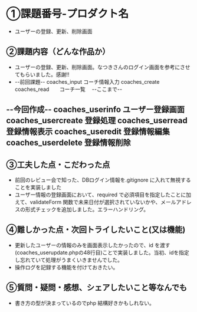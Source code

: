 # ①課題番号-プロダクト名
- ユーザーの登録、更新、削除画面

## ②課題内容（どんな作品か）
- ユーザーの登録、更新、削除画面。なつきさんのログイン画面を参考にさせてもらいました。感謝!!
- --前回課題--
coaches_input   コーチ情報入力
coaches_create
coaches_read　　コーチ一覧　
--ここまで--

--今回作成--
coaches_userinfo ユーザー登録画面
coaches_usercreate 登録処理
coaches_userread 登録情報表示
coaches_useredit 登録情報編集
coaches_userdelete 登録情報削除
----

## ③工夫した点・こだわった点
- 前回のレビュー会で知った、DBログイン情報を.gitignore に入れて無視することを実装しました
- ユーザー情報の登録画面において、required で必須項目を指定したことに加えて、validateForm 関数で未来日付が選択されていないかや、メールアドレスの形式チェックを追加しました。エラーハンドリング。

## ④難しかった点・次回トライしたいこと(又は機能)
- 更新したユーザーの情報のみを画面表示したかったので、id を渡す(coaches_userupdate.phpの48行目)ことで実装しました。当初、idを指定し忘れていて処理がうまくいきませんでした。
- 操作ログを記録する機能を付けておきたい。

## ⑤質問・疑問・感想、シェアしたいこと等なんでも
- 書き方の型が決まっているのでphp 結構好きかもしれない。


